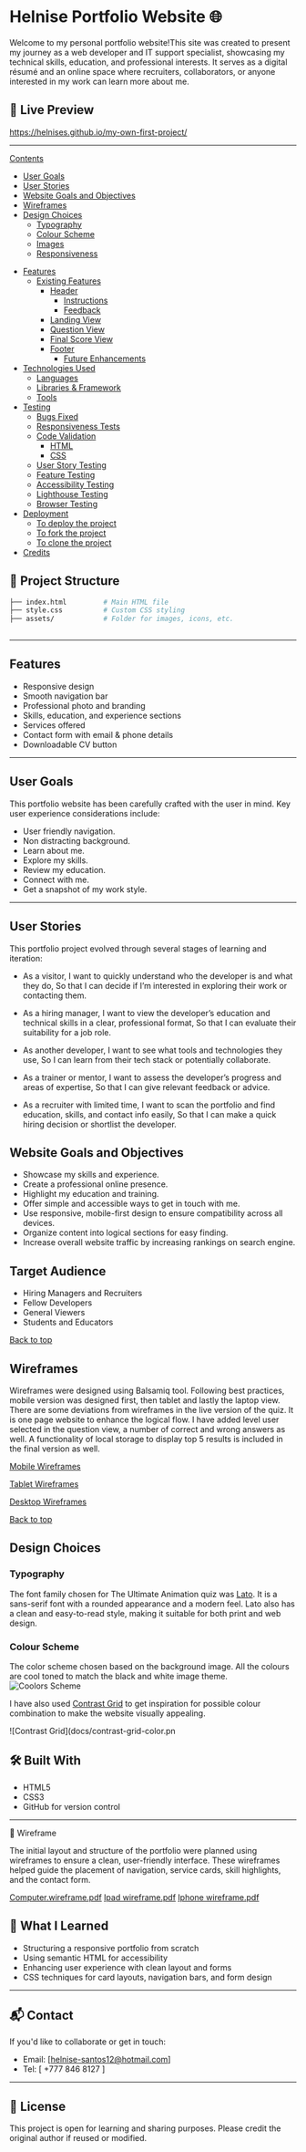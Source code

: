 # Helnise Portfolio Website 🌐

Welcome to my personal portfolio website!This site was created to present my journey as a web developer and IT support specialist, showcasing my technical skills, education, and professional interests. It serves as a digital résumé and an online space where recruiters, collaborators, or anyone interested in my work can learn more about me. 
## 🚀 Live Preview

 https://helnises.github.io/my-own-first-project/

---
[Contents](#contents)
  * [User Goals](#user-goals)
  * [User Stories](#user-stories)
  * [Website Goals and Objectives](#website-goals-and-objectives)
  * [Wireframes](#wireframes)
  * [Design Choices](#design-choices)
    + [Typography](#typography)
    + [Colour Scheme](#colour-scheme)
    + [Images](#images)
    + [Responsiveness](#responsiveness)
- [Features](#features)
  * [Existing Features](#existing-features)
    + [Header](#header)
      - [Instructions](#instructions)
      - [Feedback](#feedback)
    + [Landing View](#landing-view)
    + [Question View](#question-view)
    + [Final Score View](#final-score-view)
    + [Footer](#footer)
       * [Future Enhancements](#future-enhancements)
- [Technologies Used](#technologies-used)
  * [Languages](#languages)
  * [Libraries & Framework](#libraries---framework)
  * [Tools](#tools)
- [Testing](#testing)
  * [Bugs Fixed](#bugs-fixed)
  * [Responsiveness Tests](#responsiveness-tests)
  * [Code Validation](#code-validation)
    + [HTML](#html)
    + [CSS](#css)
  * [User Story Testing](#user-story-testing)
  * [Feature Testing](#feature-testing)
  * [Accessibility Testing](#accessibility-testing)
  * [Lighthouse Testing](#lighthouse-testing)
  * [Browser Testing](#browser-testing)
- [Deployment](#deployment)
  * [To deploy the project](#to-deploy-the-project)
  * [To fork the project](#to-fork-the-project)
  * [To clone the project](#to-clone-the-project)
- [Credits](#credits)
## 📂 Project Structure

```bash
├── index.html         # Main HTML file
├── style.css          # Custom CSS styling
├── assets/            # Folder for images, icons, etc.
         
```

---

## Features

- Responsive design
- Smooth navigation bar
- Professional photo and branding
- Skills, education, and experience sections
- Services offered
- Contact form with email & phone details
- Downloadable CV button

---

## User Goals

This portfolio website has been carefully crafted with the user in mind. Key user experience considerations include:
* User friendly navigation.
* Non distracting background.
* Learn about me.
* Explore my skills.
* Review my education.
* Connect with me.
* Get a snapshot of my work style.

---
## User Stories

This portfolio project evolved through several stages of learning and iteration:

* As a visitor, I want to quickly understand who the developer is and what they do,
So that I can decide if I’m interested in exploring their work or contacting them.

* As a hiring manager, I want to view the developer’s education and technical skills in a clear, professional format,
So that I can evaluate their suitability for a job role.

* As another developer, I want to see what tools and technologies they use,
So I can learn from their tech stack or potentially collaborate.

*  As a trainer or mentor, I want to assess the developer’s progress and areas of expertise,
So that I can give relevant feedback or advice.

* As a recruiter with limited time, I want to scan the portfolio and find education, skills, and contact info easily,
So that I can make a quick hiring decision or shortlist the developer.

## Website Goals and Objectives

* Showcase my skills and experience.
* Create a professional online presence. 
* Highlight my education and training.
* Offer simple and accessible ways to get in touch with me.
* Use responsive, mobile-first design to ensure compatibility across all devices.
* Organize content into logical sections for easy finding. 
* Increase overall website traffic by increasing rankings on search engine.



 ## Target Audience

* Hiring Managers and Recruiters
* Fellow Developers
* General Viewers
* Students and Educators

[Back to top](#contents)
## Wireframes

Wireframes were designed using Balsamiq tool. Following best practices, mobile version was designed first, then tablet and lastly the laptop view. There are some deviations from wireframes in the live version of the quiz. It is one page website to enhance the logical flow. I have added level user selected in the question view, a number of correct and wrong answers as well. A functionality of local storage to display top 5 results is included in the final version as well. 

 [Mobile Wireframes](assets/images/Iphone.wireframe.pdf)

 [Tablet Wireframes](assets/images/Ipad.wireframe.pdf)

 [Desktop Wireframes](assets/images/Computer.wireframe.pdf)

 [Back to top](#contents)

 ## Design Choices

### Typography

The font family chosen for The Ultimate Animation quiz was [Lato](https://fonts.google.com/specimen/Lato?query=lato "Lato"). It is a sans-serif font with a rounded appearance and a modern feel. Lato also has a clean and easy-to-read style, making it suitable for both print and web design.

### Colour Scheme

The color scheme chosen based on the background image. All the colours are cool toned to match the black and white image theme. 
![Coolors Scheme](docs/color-scheme.png)

I have also used [Contrast Grid](https://contrast-grid.eightshapes.com/ "Contrast Grid") to get inspiration for possible colour combination to make the website visually appealing.


![Contrast Grid](docs/contrast-grid-color.pn

## 🛠️ Built With

- HTML5
- CSS3
- GitHub for version control

---
🧭 Wireframe

The initial layout and structure of the portfolio were planned using wireframes to ensure a clean, user-friendly interface. These wireframes helped guide the placement of navigation, service cards, skill highlights, and the contact form.

[Computer.wireframe.pdf](https://github.com/user-attachments/files/20410421/Computer.wireframe.pdf)
[Ipad wireframe.pdf](https://github.com/user-attachments/files/20410428/Ipad.wireframe.pdf)
[Iphone wireframe.pdf](https://github.com/user-attachments/files/20410441/Iphone.wireframe.pdf)

## 🧠 What I Learned

- Structuring a responsive portfolio from scratch
- Using semantic HTML for accessibility
- Enhancing user experience with clean layout and forms
- CSS techniques for card layouts, navigation bars, and form design

---

## 📬 Contact

If you'd like to collaborate or get in touch:

- Email: [helnise-santos12@hotmail.com]
- Tel: [ +777 846 8127 ]

---

## 📄 License

This project is open for learning and sharing purposes. Please credit the original author if reused or modified.
